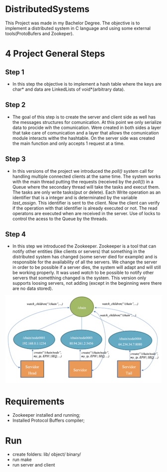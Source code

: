 # DistributedSystems

This Project was made in my Bachelor Degree. The objective is to implement a distributed system in C language and using some external tools(ProtoBufers and Zookeper).

# 4 Project General Steps 

## Step 1

- In this step the objective is to implement a hash table where the keys are char* and data are LinkedLists of void*(arbitrary data).

## Step 2

- The goal of this step is to create the server and client side as well has the messages structures for comunication. At this point we only serialize data to procide wih the comunication. Were created in both sides a layer that take care of comunication and a layer that allows the comunication module interacts withe the hashtable. On the server side was created the main function and only accepts 1 request at a time.

## Step 3

- In this versions of the project we introduced the *poll()* system call for handling multiple connected clients at the same time. The system works with the main thread putting the requests (received by the *poll()*) in a Queue where the secondary thread will take the tasks and execut them. The tasks are only write tasks(put or delete). Each Write operation as an identifier that is a integer and is determinated by the variable *last_assign*. This identifier is sent to the client. Now the client can verify if the operation with that identifier is already executed or not. The read operatons are executed when are received in the server. Use of locks to control the acess to the Queue by the threads.



## Step 4

- In this step we introduced the Zookeeper. Zookeeper is a tool that can notify other entities (like clients or servers) that something in the distributed system has changed (some server died for example) and is responsible for the availability of all the servers. We change the server in order to be possible if a server dies, the system will adapt and will still be working properly. It was used *watch* to be possible to notify other servers that sometthing changed is the system. This version only supports loosing servers, not adding (except in the beginning were there are no data stored).

![system](zookeeper.png)

# Requirements

- Zookeeper installed and running;
- Installed Protocol Buffers compiler;

# Run

- create folders: lib/ object/ binary/
- run make
- run server and client
